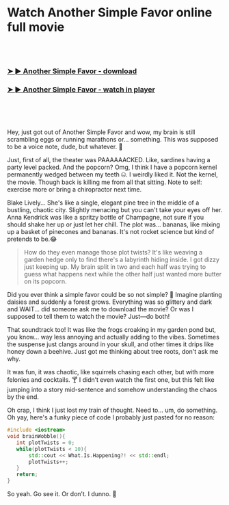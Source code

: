 <h1>Watch Another Simple Favor online full movie</h1>


<br><br>

<h3><a href="https://Alexs-premamimex1987.github.io/wzojusnlul/">➤ ► Another Simple Favor - download</a></h3> 
<h3><a href="https://Alexs-premamimex1987.github.io/wzojusnlul/">➤ ► Another Simple Favor - watch in player</a></h3>


<br><br><br>


Hey, just got out of Another Simple Favor and wow, my brain is still scrambling eggs or running marathons or... something. This was supposed to be a voice note, dude, but whatever. 🤯

Just, first of all, the theater was PAAAAAACKED. Like, sardines having a party level packed. And the popcorn? Omg, I think I have a popcorn kernel permanently wedged between my teeth 🤐. I weirdly liked it. Not the kernel, the movie. Though back is killing me from all that sitting. Note to self: exercise more or bring a chiropractor next time.

Blake Lively... She's like a single, elegant pine tree in the middle of a bustling, chaotic city. Slightly menacing but you can't take your eyes off her. Anna Kendrick was like a spritzy bottle of Champagne, not sure if you should shake her up or just let her chill. The plot was... bananas, like mixing up a basket of pinecones and bananas. It's not rocket science but kind of pretends to be.😂

> How do they even manage those plot twists? It's like weaving a garden hedge only to find there's a labyrinth hiding inside. I got dizzy just keeping up. My brain split in two and each half was trying to guess what happens next while the other half just wanted more butter on its popcorn.

Did you ever think a simple favor could be so not simple? 🤔 Imagine planting daisies and suddenly a forest grows. Everything was so glittery and dark and WAIT... did someone ask me to download the movie? Or was I supposed to tell them to watch the movie? Just—do both!

That soundtrack too! It was like the frogs croaking in my garden pond but, you know... way less annoying and actually adding to the vibes. Sometimes the suspense just clangs around in your skull, and other times it drips like honey down a beehive. Just got me thinking about tree roots, don't ask me why.

It was fun, it was chaotic, like squirrels chasing each other, but with more felonies and cocktails. 🍸 I didn’t even watch the first one, but this felt like jumping into a story mid-sentence and somehow understanding the chaos by the end.

Oh crap, I think I just lost my train of thought. Need to... um, do something. Oh yay, here's a funky piece of code I probably just pasted for no reason:

```cpp
#include <iostream>
void brainWobble(){
   int plotTwists = 0;
   while(plotTwists < 10){
       std::cout << What.Is.Happening?! << std::endl;
       plotTwists++;
   }
   return;
}
```

So yeah. Go see it. Or don’t. I dunno. 🚀

